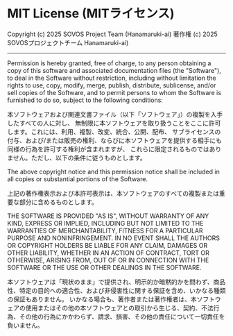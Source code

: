 ﻿# MIT License (MITライセンス)

Copyright (c) 2025 SOVOS Project Team (Hanamaruki-ai)
著作権 (c) 2025 SOVOSプロジェクトチーム Hanamaruki-ai)

---

Permission is hereby granted, free of charge, to any person obtaining a copy
of this software and associated documentation files (the "Software"), to deal
in the Software without restriction, including without limitation the rights
to use, copy, modify, merge, publish, distribute, sublicense, and/or sell
copies of the Software, and to permit persons to whom the Software is
furnished to do so, subject to the following conditions:

本ソフトウェアおよび関連文書ファイル（以下「ソフトウェア」）の複製を入手したすべての人に対し、
無制限に本ソフトウェアを取り扱うことをここに許可します。これには、利用、複製、改変、統合、公開、配布、
サブライセンスの付与、および/または販売の権利、ならびに本ソフトウェアを提供する相手にも同様の行為を許可する権利が含まれますが、
これらに限定されるものではありません。ただし、以下の条件に従うものとします。

The above copyright notice and this permission notice shall be included in all
copies or substantial portions of the Software.

上記の著作権表示および本許可表示は、本ソフトウェアのすべての複製または重要な部分に含めるものとします。

THE SOFTWARE IS PROVIDED "AS IS", WITHOUT WARRANTY OF ANY KIND, EXPRESS OR
IMPLIED, INCLUDING BUT NOT LIMITED TO THE WARRANTIES OF MERCHANTABILITY,
FITNESS FOR A PARTICULAR PURPOSE AND NONINFRINGEMENT. IN NO EVENT SHALL THE
AUTHORS OR COPYRIGHT HOLDERS BE LIABLE FOR ANY CLAIM, DAMAGES OR OTHER
LIABILITY, WHETHER IN AN ACTION OF CONTRACT, TORT OR OTHERWISE, ARISING FROM,
OUT OF OR IN CONNECTION WITH THE SOFTWARE OR THE USE OR OTHER DEALINGS IN THE
SOFTWARE.

本ソフトウェアは「現状のまま」で提供され、明示的か暗黙的かを問わず、商品性、特定の目的への適合性、および非侵害性に関する保証を含め、いかなる種類の保証もありません。
いかなる場合も、著作者または著作権者は、本ソフトウェアの使用またはその他の本ソフトウェアとの取引から生じる、契約、不法行為、その他の行為にかかわらず、請求、損害、その他の責任について一切責任を負いません。